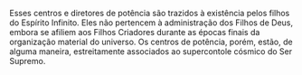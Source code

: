 ﻿Esses centros e diretores de potência são trazidos à existência pelos filhos do Espírito Infinito. Eles não pertencem à administração dos Filhos de Deus, embora se afiliem aos Filhos Criadores durante as épocas finais da organização material do universo. Os centros de potência, porém, estão, de alguma maneira, estreitamente associados ao supercontole cósmico do Ser Supremo.